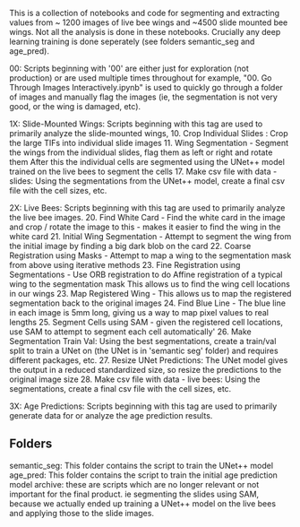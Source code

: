 

This is a collection of notebooks and code for segmenting and extracting values from ~ 1200 images of live bee wings
and ~4500 slide mounted bee wings. Not all the analysis is done in these notebooks. Crucially any deep learning
training is done seperately (see folders semantic_seg and age_pred). 

00: Scripts beginning with '00' are either just for exploration (not production) or are used multiple times throughout
  for example, "00. Go Through Images Interactively.ipynb" is used to quickly go through a folder of images and 
  manually flag the images (ie, the segmentation is not very good, or the wing is damaged, etc).

1X: Slide-Mounted Wings: Scripts beginning with this tag are used to primarily analyze the slide-mounted wings, 
  10. Crop Individual Slides : Crop the large TIFs into individual slide images
  11. Wing Segmentation - Segment the wings from the individual slides, flag them as left or right and rotate them
  After this the individual cells are segmented using the UNet++ model trained on the live bees to segment the cells
  17. Make csv file with data - slides: Using the segmentations from the UNet++ model, create a final csv file with the cell sizes, etc.

2X: Live Bees: Scripts beginning with this tag are used to primarily analyze the live bee images.
  20. Find White Card - Find the white card in the image and crop / rotate the image to this - makes it easier to find the wing in the white card
  21. Initial Wing Segmentation - Attempt to segment the wing from the initial image by finding a big dark blob on the card
  22. Coarse Registration using Masks - Attempt to map a wing to the segmentation mask from above using iterative methods
  23. Fine Registration using Segmentations - Use ORB registration to do Affine registration of a typical wing to the segmentation mask
      This allows us to find the wing cell locations in our wings
  23. Map Registered Wing - This allows us to map the registered segmentation back to the original images
  24. Find Blue Line - The blue line in each image is 5mm long, giving us a way to map pixel values to real lengths
  25. Segment Cells using SAM - given the registered cell locations, use SAM to attempt to segment each cell automatically'
  26. Make Segmentation Train Val: Using the best segmentations, create a train/val split to train a UNet on (the UNet is in 'semantic seg' folder)
      and requires different packages, etc. 
  27. Resize UNet Predictions: The UNet model gives the output in a reduced standardized size, so resize the predictions to the original image size
  28. Make csv file with data - live bees: Using the segmentations, create a final csv file with the cell sizes, etc.
  
3X: Age Predictions: Scripts beginning with this tag are used to primarily generate data for or analyze the age prediction results.

## Folders
semantic_seg: This folder contains the script to train the UNet++ model
age_pred: This folder contains the script to train the initial age prediction model 
archive: these are scripts which are no longer relevant or not important for the final product. ie segmenting the slides using SAM, 
      because we actually ended up training a UNet++ model on the live bees and applying those to the slide images.

